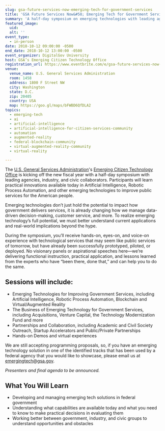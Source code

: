 ```yaml
---
slug: gsa-future-services-now-emerging-tech-for-government-services
title: 'GSA Future Services Now&#58; Emerging Tech for Government Services'
summary: 'A half-day symposium on emerging technologies with leading agencies, industry, and civic collaborators.'
featured_image:
  uid:
  alt: ''
event_type:
  - in-person
date: 2018-10-12 09:00:00 -0500
end_date: 2018-10-12 13:00:00 -0500
event_organizer: DigitalGov University
host: GSA’s Emerging Citizen Technology Office
registration_url: https://www.eventbrite.com/e/gsa-future-services-now-emerging-tech-for-government-services-registration-50595878635
venue:
  venue_name: U.S. General Services Administration
  room: 1458
  address: 1800 F Street NW
  city: Washington
  state: D.C.
  zip: 20405
  country: USA
  map: https://goo.gl/maps/bFWBD6QfDLA2
topics:
  - emerging-tech
  - ai
  - artificial-intelligence
  - artificial-intelligence-for-citizen-services-community
  - automation
  - augmented-reality
  - federal-blockchain-community
  - virtual-augmented-reality-community
  - virtual-reality

---
```


The [U.S. General Services Administration](https://www.gsa.gov/)'s [Emerging Citizen Technology Office](https://emerging.digital.gov/) is kicking off the new fiscal year with a half-day symposium with leading agencies, industry, and civic collaborators. Participants will learn practical innovations available today in Artificial Intelligence, Robotic Process Automation, and other emerging technologies to improve public services for the American people.

Emerging technologies don’t just hold the potential to impact how government delivers services, it is already changing how we manage data-driven decision-making, customer service, and more. To realize emerging technology’s full potential, we must better understand current applications and real-world implications beyond the hype.

During the symposium, you’ll receive hands-on, eyes-on, and voice-on experience with technological services that may seem like public services of tomorrow, but have already been successfully prototyped, piloted, or deployed. No visionary panels or aspirational speeches here—we’re delivering functional instruction, practical application, and lessons learned from the experts who have “been there, done that,” and can help you to do the same.

## Sessions will include:

- Emerging Technologies for Improving Government Services, including Artificial Intelligence, Robotic Process Automation, Blockchain and Virtual/Augmented Reality
- The Business of Emerging Technology for Government Services, including Acquisitions, Venture Capital, the Technology Modernization Fund and more
- Partnerships and Collaboration, including  Academic and Civil Society Outreach, Startup Accelerators and Public/Private Partnerships
- Hands-on Demos and virtual experiences

We are still accepting programming proposals, so, if you have an emerging technology solution in one of the identified tracks that has been used by a federal agency that you would like to showcase, please email us at [emergingtech@gsa.gov](mailto:emergingtech@gsa.gov).

_Presenters and final agenda to be announced._

## What You Will Learn

- Developing and managing emerging tech solutions in federal government
- Understanding what capabilities are available today and what you need to know to make practical decisions in evaluating them
- Working better between government, industry, and civic groups to understand opportunities and obstacles
